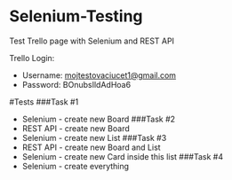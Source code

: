 # Selenium-Testing
Test Trello page with Selenium and REST API

Trello Login:
- Username: mojtestovaciucet1@gmail.com
- Password: BOnubsIldAdHoa6

#Tests
###Task #1
- Selenium - create new Board
###Task #2
- REST API - create new Board
- Selenium - create new List
###Task #3
- REST API - create new Board and List
- Selenium - create new Card inside this list
###Task #4
- Selenium - create everything